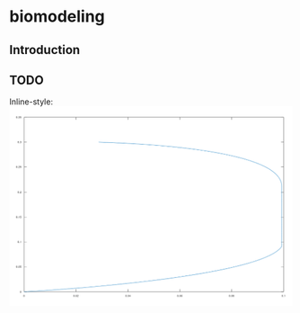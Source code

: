 # biomodeling

## Introduction
## TODO

Inline-style: 
![alt text](https://github.com/HadrienCools/biomodeling/blob/master/obstacle.png "Obstacle modelisation")

